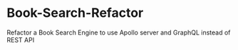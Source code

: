 # Book-Search-Refactor
Refactor a Book Search Engine to use Apollo server and GraphQL instead of REST API
